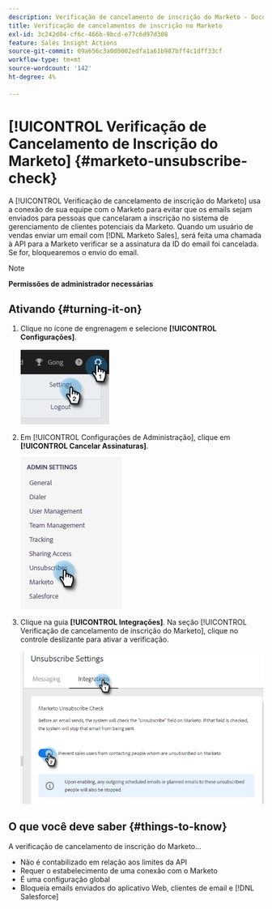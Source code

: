 ```yaml
---
description: Verificação de cancelamento de inscrição do Marketo - Documentação do Marketo - Documentação do produto
title: Verificação de cancelamentos de inscrição no Marketo
exl-id: 3c242d04-cf6c-466b-9bcd-e77c6d97d308
feature: Sales Insight Actions
source-git-commit: 09a656c3a0d0002edfa1a61b987bff4c1dff33cf
workflow-type: tm+mt
source-wordcount: '142'
ht-degree: 4%

---
```


# [!UICONTROL Verificação de Cancelamento de Inscrição do Marketo] {#marketo-unsubscribe-check}

A [!UICONTROL Verificação de cancelamento de inscrição do Marketo] usa a conexão de sua equipe com o Marketo para evitar que os emails sejam enviados para pessoas que cancelaram a inscrição no sistema de gerenciamento de clientes potenciais da Marketo. Quando um usuário de vendas enviar um email com [!DNL Marketo Sales], será feita uma chamada à API para a Marketo verificar se a assinatura da ID do email foi cancelada. Se for, bloquearemos o envio do email.

>[!NOTE]
>
>**Permissões de administrador necessárias**

## Ativando {#turning-it-on}

1. Clique no ícone de engrenagem e selecione **[!UICONTROL Configurações]**.

   ![](assets/marketo-unsubscribe-check-1.png)

1. Em [!UICONTROL Configurações de Administração], clique em **[!UICONTROL Cancelar Assinaturas]**.

   ![](assets/marketo-unsubscribe-check-2.png)

1. Clique na guia **[!UICONTROL Integrações]**. Na seção [!UICONTROL Verificação de cancelamento de inscrição do Marketo], clique no controle deslizante para ativar a verificação.

   ![](assets/marketo-unsubscribe-check-3.png)

## O que você deve saber {#things-to-know}

A verificação de cancelamento de inscrição do Marketo...

* Não é contabilizado em relação aos limites da API
* Requer o estabelecimento de uma conexão com o Marketo
* É uma configuração global
* Bloqueia emails enviados do aplicativo Web, clientes de email e [!DNL Salesforce]
